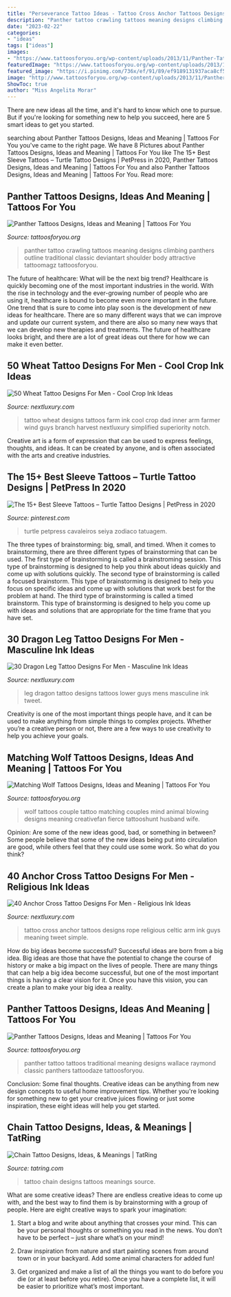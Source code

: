 ```yaml
---
title: "Perseverance Tattoo Ideas - Tattoo Cross Anchor Tattoos Designs Rope Religious Celtic Arm Ink Guys Meaning Tweet Simple"
description: "Panther tattoo crawling tattoos meaning designs climbing panthers outline traditional classic deviantart shoulder body attractive tattoomagz tattoosforyou"
date: "2023-02-22"
categories:
- "ideas"
tags: ["ideas"]
images:
- "https://www.tattoosforyou.org/wp-content/uploads/2013/11/Panther-Tattoo-Meaning.jpg"
featuredImage: "https://www.tattoosforyou.org/wp-content/uploads/2013/11/Panther-Tattoo-Meaning.jpg"
featured_image: "https://i.pinimg.com/736x/ef/91/89/ef9189131937aca8cf5916a45e55157f.jpg"
image: "http://www.tattoosforyou.org/wp-content/uploads/2013/11/Panther-Tattoo-Images.jpg"
ShowToc: true
author: "Miss Angelita Morar"
---
```



There are new ideas all the time, and it's hard to know which one to pursue. But if you're looking for something new to help you succeed, here are 5 smart ideas to get you started.

	

		
searching about Panther Tattoos Designs, Ideas and Meaning | Tattoos For You you've came to the right page. We have 8 Pictures about Panther Tattoos Designs, Ideas and Meaning | Tattoos For You like The 15+ Best Sleeve Tattoos – Turtle Tattoo Designs | PetPress in 2020, Panther Tattoos Designs, Ideas and Meaning | Tattoos For You and also Panther Tattoos Designs, Ideas and Meaning | Tattoos For You. Read more:
		
    
## Panther Tattoos Designs, Ideas And Meaning | Tattoos For You

<img loading=lazy src="https://www.tattoosforyou.org/wp-content/uploads/2013/11/Panther-Tattoo-Meaning.jpg" onerror="this.onerror=null;this.src='https://tse2.mm.bing.net/th?id=OIP.Hcd92j2p3VtmFGwkavWcwgHaJ4&amp;pid=15.1';" alt="Panther Tattoos Designs, Ideas and Meaning | Tattoos For You">

_Source: tattoosforyou.org_

>panther tattoo crawling tattoos meaning designs climbing panthers outline traditional classic deviantart shoulder body attractive tattoomagz tattoosforyou. 

	

The future of healthcare: What will be the next big trend?
Healthcare is quickly becoming one of the most important industries in the world. With the rise in technology and the ever-growing number of people who are using it, healthcare is bound to become even more important in the future. One trend that is sure to come into play soon is the development of new ideas for healthcare. There are so many different ways that we can improve and update our current system, and there are also so many new ways that we can develop new therapies and treatments. The future of healthcare looks bright, and there are a lot of great ideas out there for how we can make it even better.

    
## 50 Wheat Tattoo Designs For Men - Cool Crop Ink Ideas

<img loading=lazy src="http://nextluxury.com/wp-content/uploads/farm-wheat-blowing-in-the-wind-guys-inner-arm-tattoos.jpg" onerror="this.onerror=null;this.src='https://tse3.mm.bing.net/th?id=OIP.dLxVjSUGwVUMQhoO0p0HUAHaHa&amp;pid=15.1';" alt="50 Wheat Tattoo Designs For Men - Cool Crop Ink Ideas">

_Source: nextluxury.com_

>tattoo wheat designs tattoos farm ink cool crop dad inner arm farmer wind guys branch harvest nextluxury simplified superiority notch. 

	

Creative art is a form of expression that can be used to express feelings, thoughts, and ideas. It can be created by anyone, and is often associated with the arts and creative industries.

    
## The 15+ Best Sleeve Tattoos – Turtle Tattoo Designs | PetPress In 2020

<img loading=lazy src="https://i.pinimg.com/736x/ef/91/89/ef9189131937aca8cf5916a45e55157f.jpg" onerror="this.onerror=null;this.src='https://tse1.mm.bing.net/th?id=OIP.t7g_jTekeVi0PTj-DN5eDAHaIb&amp;pid=15.1';" alt="The 15+ Best Sleeve Tattoos – Turtle Tattoo Designs | PetPress in 2020">

_Source: pinterest.com_

>turtle petpress cavaleiros seiya zodiaco tatuagem. 

	

The three types of brainstorming: big, small, and timed.
When it comes to brainstorming, there are three different types of brainstorming that can be used. The first type of brainstorming is called a brainstroming session. This type of brainstorming is designed to help you think about ideas quickly and come up with solutions quickly. The second type of brainstorming is called a focused brainstorm. This type of brainstorming is designed to help you focus on specific ideas and come up with solutions that work best for the problem at hand. The third type of brainstorming is called a timed brainstorm. This type of brainstorming is designed to help you come up with ideas and solutions that are appropriate for the time frame that you have set.

    
## 30 Dragon Leg Tattoo Designs For Men - Masculine Ink Ideas

<img loading=lazy src="http://nextluxury.com/wp-content/uploads/lower-leg-guys-dragon-tattoos.jpg" onerror="this.onerror=null;this.src='https://tse4.mm.bing.net/th?id=OIP.W4jSjtQVUKD7pqRTItY2UQHaFC&amp;pid=15.1';" alt="30 Dragon Leg Tattoo Designs For Men - Masculine Ink Ideas">

_Source: nextluxury.com_

>leg dragon tattoo designs tattoos lower guys mens masculine ink tweet. 

	

Creativity is one of the most important things people have, and it can be used to make anything from simple things to complex projects. Whether you’re a creative person or not, there are a few ways to use creativity to help you achieve your goals.

    
## Matching Wolf Tattoos Designs, Ideas And Meaning | Tattoos For You

<img loading=lazy src="https://www.tattoosforyou.org/wp-content/uploads/2017/11/Matching-Wolf-Tattoo.jpg" onerror="this.onerror=null;this.src='https://tse2.mm.bing.net/th?id=OIP.63RP7STxIfVHfFs1zEEWrwHaFj&amp;pid=15.1';" alt="Matching Wolf Tattoos Designs, Ideas and Meaning | Tattoos For You">

_Source: tattoosforyou.org_

>wolf tattoos couple tattoo matching couples mind animal blowing designs meaning creativefan fierce tattooshunt husband wife. 

	

Opinion: Are some of the new ideas good, bad, or something in between?
Some people believe that some of the new ideas being put into circulation are good, while others feel that they could use some work. So what do you think?

    
## 40 Anchor Cross Tattoo Designs For Men - Religious Ink Ideas

<img loading=lazy src="http://nextluxury.com/wp-content/uploads/small-retro-anchor-cross-guys-arm-tattoos.jpg" onerror="this.onerror=null;this.src='https://tse4.mm.bing.net/th?id=OIP.3337caoDpQ_xkdUTsAXmlQHaG1&amp;pid=15.1';" alt="40 Anchor Cross Tattoo Designs For Men - Religious Ink Ideas">

_Source: nextluxury.com_

>tattoo cross anchor tattoos designs rope religious celtic arm ink guys meaning tweet simple. 

	

How do big ideas become successful?
Successful ideas are born from a big idea. Big ideas are those that have the potential to change the course of history or make a big impact on the lives of people. There are many things that can help a big idea become successful, but one of the most important things is having a clear vision for it. Once you have this vision, you can create a plan to make your big idea a reality.

    
## Panther Tattoos Designs, Ideas And Meaning | Tattoos For You

<img loading=lazy src="http://www.tattoosforyou.org/wp-content/uploads/2013/11/Panther-Tattoo-Images.jpg" onerror="this.onerror=null;this.src='https://tse3.mm.bing.net/th?id=OIP.Ns2NkoXvejy1qf8pZtg_QwHaJ4&amp;pid=15.1';" alt="Panther Tattoos Designs, Ideas and Meaning | Tattoos For You">

_Source: tattoosforyou.org_

>panther tattoo tattoos traditional meaning designs wallace raymond classic panthers tattoodaze tattoosforyou. 

	

Conclusion: Some final thoughts.
Creative ideas can be anything from new design concepts to useful home improvement tips. Whether you're looking for something new to get your creative juices flowing or just some inspiration, these eight ideas will help you get started.

    
## Chain Tattoo Designs, Ideas, &amp; Meanings | TatRing

<img loading=lazy src="https://usercontent2.hubstatic.com/6169003.jpg" onerror="this.onerror=null;this.src='https://tse3.mm.bing.net/th?id=OIP.HjfZiO-jZ5llPHTzh1-fEAHaHg&amp;pid=15.1';" alt="Chain Tattoo Designs, Ideas, &amp; Meanings | TatRing">

_Source: tatring.com_

>tattoo chain designs tattoos meanings source. 

	

What are some creative ideas?
There are endless creative ideas to come up with, and the best way to find them is by brainstorming with a group of people. Here are eight creative ways to spark your imagination: 
1. Start a blog and write about anything that crosses your mind. This can be your personal thoughts or something you read in the news. You don’t have to be perfect – just share what’s on your mind!

2. Draw inspiration from nature and start painting scenes from around town or in your backyard. Add some animal characters for added fun!

3. Get organized and make a list of all the things you want to do before you die (or at least before you retire). Once you have a complete list, it will be easier to prioritize what’s most important.

